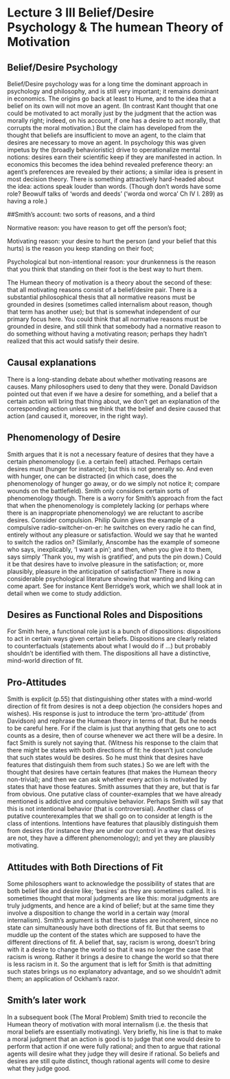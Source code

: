 # Lecture 3 III Belief/Desire Psychology &amp; The humean Theory of Motivation 

## Belief/Desire Psychology 

Belief/Desire psychology was for a long time the dominant approach in psychology and philosophy, and is still very important; it remains dominant in economics. The origins go back at least to Hume, and to the idea that a belief on its own will not move an agent. (In contrast Kant thought that one could be motivated to act morally just by the judgment that the action was morally right; indeed, on his account, if one has a desire to act morally, that corrupts the moral motivation.) But the claim has developed from the thought that beliefs are insufficient to move an agent, to the claim that desires are necessary to move an agent. In psychology this was given impetus by the (broadly behavioristic) drive to operationalize mental notions: desires earn their scientific keep if they are manifested in action. In economics this becomes the idea behind revealed preference theory: an agent’s preferences are revealed by their actions; a similar idea is present in most decision theory. There is something attractively hard-headed about the idea: actions speak louder than words. (Though don’t words have some role? Beowulf talks of ‘words and deeds’ (‘worda ond worca’ Ch IV l. 289) as having a role.) 

##Smith’s account: two sorts of reasons, and a third 

Normative reason: you have reason to get off the person’s foot; 

Motivating reason: your desire to hurt the person (and your belief that this hurts) is the reason you keep standing on their foot; 

Psychological but non-intentional reason: your drunkenness is the reason that you think that standing on their foot is the best way to hurt them. 

The Humean theory of motivation is a theory about the second of these: that all motivating reasons consist of a belief/desire pair. There is a substantial philosophical thesis that all normative reasons must be grounded in desires (sometimes called internalism about reason, though that term has another use); but that is somewhat independent of our primary focus here. You could think that all normative reasons must be grounded in desire, and still think that somebody had a normative reason to do something without having a motivating reason; perhaps they hadn’t realized that this act would satisfy their desire. 

## Causal explanations 

There is a long-standing debate about whether motivating reasons are causes. Many philosophers used to deny that they were. Donald Davidson pointed out that even if we have a desire for something, and a belief that a certain action will bring that thing about, we don’t get an explanation of the corresponding action unless we think that the belief and desire caused that action (and caused it, moreover, in the right way). 

## Phenomenology of Desire 

Smith argues that it is not a necessary feature of desires that they have a certain phenomenology (i.e. a certain feel) attached. Perhaps certain desires must (hunger for instance); but this is not generally so. And even with hunger, one can be distracted (in which case, does the phenomenology of hunger go away, or do we simply not notice it; compare wounds on the battlefield). Smith only considers certain sorts of phenomenology though. There is a worry for Smith’s approach from the fact that when the phenomenology is completely lacking (or perhaps where there is an inappropriate phenomenology) we are reluctant to ascribe desires. Consider compulsion. Philip Quinn gives the example of a compulsive radio-switcher-on-er: he switches on every radio he can find, entirely without any pleasure or satisfaction. Would we say that he wanted to switch the radios on? (Similarly, Anscombe has the example of someone who says, inexplicably, ‘I want a pin’; and then, when you give it to them, says simply ‘Thank you, my wish is gratified’, and puts the pin down.) Could it be that desires have to involve pleasure in the satisfaction; or, more plausibly, pleasure in the anticipation of satisfaction? There is now a considerable psychological literature showing that wanting and liking can come apart. See for instance Kent Berridge’s work, which we shall look at in detail when we come to study addiction. 

## Desires as Functional Roles and Dispositions 

For Smith here, a functional role just is a bunch of dispositions: dispositions to act in certain ways given certain beliefs. Dispositions are clearly related to counterfactuals (statements about what I would do if …) but probably shouldn’t be identified with them. The dispositions all have a distinctive, mind-world direction of fit. 

## Pro-Attitudes 

Smith is explicit (p.55) that distinguishing other states with a mind-world direction of fit from desires is not a deep objection (he considers hopes and wishes). His response is just to introduce the term ‘pro-attitude’ (from Davidson) and rephrase the Humean theory in terms of that. But he needs to be careful here. For if the claim is just that anything that gets one to act counts as a desire, then of course whenever we act there will be a desire. In fact Smith is surely not saying that. (Witness his response to the claim that there might be states with both directions of fit: he doesn’t just conclude that such states would be desires. So he must think that desires have features that distinguish them from such states.) So we are left with the thought that desires have certain features (that makes the Humean theory non-trivial); and then we can ask whether every action is motivated by states that have those features. Smith assumes that they are, but that is far from obvious. One putative class of counter-examples that we have already mentioned is addictive and compulsive behavior. Perhaps Smith will say that this is not intentional behavior (that is controversial). Another class of putative counterexamples that we shall go on to consider at length is the class of intentions. Intentions have features that plausibly distinguish them from desires (for instance they are under our control in a way that desires are not, they have a different phenomenology); and yet they are plausibly motivating. 

## Attitudes with Both Directions of Fit 

Some philosophers want to acknowledge the possibility of states that are both belief like and desire like; ‘besires’ as they are sometimes called. It is sometimes thought that moral judgments are like this: moral judgments are truly judgments, and hence are a kind of belief; but at the same time they involve a disposition to change the world in a certain way (moral internalism). Smith’s argument is that these states are incoherent, since no state can simultaneously have both directions of fit. But that seems to muddle up the content of the states which are supposed to have the different directions of fit. A belief that, say, racism is wrong, doesn’t bring with it a desire to change the world so that it was no longer the case that racism is wrong. Rather it brings a desire to change the world so that there is less racism in it. So the argument that is left for Smith is that admitting such states brings us no explanatory advantage, and so we shouldn’t admit them; an application of Ockham’s razor. 

## Smith’s later work 

In a subsequent book (The Moral Problem) Smith tried to reconcile the Humean theory of motivation with moral internalism (i.e. the thesis that moral beliefs are essentially motivating). Very briefly, his line is that to make a moral judgment that an action is good is to judge that one would desire to perform that action if one were fully rational; and then to argue that rational agents will desire what they judge they will desire if rational. So beliefs and desires are still quite distinct, though rational agents will come to desire what they judge good. 
